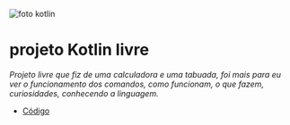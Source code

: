 ![foto kotlin](https://miro.medium.com/max/2048/1*uAA_f30zOo5-qFd8y9cETA.jpeg)

# projeto Kotlin livre

_Projeto livre que fiz de uma calculadora e uma tabuada, foi mais para eu ver o funcionamento dos comandos,
como funcionam, o que fazem, curiosidades, conhecendo a linguagem._

* [Código](https://github.com/MDSSCML/projeto-Kotlin-livre/commit/a30205293d89be251f70f87b0f75feefcabb31b3)
